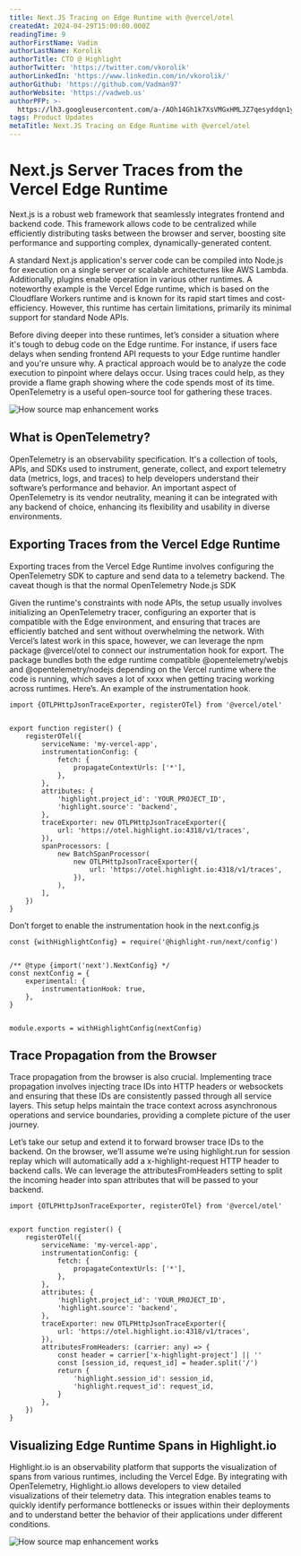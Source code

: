 ```yaml
---
title: Next.JS Tracing on Edge Runtime with @vercel/otel
createdAt: 2024-04-29T15:00:00.000Z
readingTime: 9
authorFirstName: Vadim
authorLastName: Korolik
authorTitle: CTO @ Highlight
authorTwitter: 'https://twitter.com/vkorolik'
authorLinkedIn: 'https://www.linkedin.com/in/vkorolik/'
authorGithub: 'https://github.com/Vadman97'
authorWebsite: 'https://vadweb.us'
authorPFP: >-
  https://lh3.googleusercontent.com/a-/AOh14Gh1k7XsVMGxHMLJZ7qesyddqn1y4EKjfbodEYiY=s96-c
tags: Product Updates
metaTitle: Next.JS Tracing on Edge Runtime with @vercel/otel
---
```


# Next.js Server Traces from the Vercel Edge Runtime

Next.js is a robust web framework that seamlessly integrates frontend and backend code. This framework allows code to be
centralized while efficiently distributing tasks between the browser and server, boosting site performance and
supporting complex, dynamically-generated content.

A standard Next.js application's server code can be compiled into Node.js for execution on a single server or scalable
architectures like AWS Lambda. Additionally, plugins enable operation in various other runtimes. A noteworthy example is
the Vercel Edge runtime, which is based on the Cloudflare Workers runtime and is known for its rapid start times and
cost-efficiency. However, this runtime has certain limitations, primarily its minimal support for standard Node APIs.

Before diving deeper into these runtimes, let’s consider a situation where it's tough to debug code on the Edge runtime.
For instance, if users face delays when sending frontend API requests to your Edge runtime handler and you're unsure
why. A practical approach would be to analyze the code execution to pinpoint where delays occur. Using traces could
help, as they provide a flame graph showing where the code spends most of its time. OpenTelemetry is a useful
open-source tool for gathering these traces.

![How source map enhancement works](/images/blog/launch-week/5/vercel-otel-flame.png)

## What is OpenTelemetry?

OpenTelemetry is an observability specification. It's a collection of tools, APIs, and SDKs used to instrument,
generate, collect, and export telemetry data (metrics, logs, and traces) to help developers understand their software’s
performance and behavior. An important aspect of OpenTelemetry is its vendor neutrality, meaning it can be integrated
with any backend of choice, enhancing its flexibility and usability in diverse environments.

## Exporting Traces from the Vercel Edge Runtime

Exporting traces from the Vercel Edge Runtime involves configuring the OpenTelemetry SDK to capture and send data to a
telemetry backend. The caveat though is that the normal OpenTelemetry Node.js SDK

Given the runtime's constraints with node APIs, the setup usually involves initializing an OpenTelemetry tracer,
configuring an exporter that is compatible with the Edge environment, and ensuring that traces are efficiently batched
and sent without overwhelming the network. With Vercel’s latest work in this space, however, we can leverage the npm
package @vercel/otel to connect our instrumentation hook for export. The package bundles both the edge runtime
compatible @opentelemetry/webjs and @opentelemetry/nodejs depending on the Vercel runtime where the code is running,
which saves a lot of xxxx when getting tracing working across runtimes. Here’s. An example of the instrumentation hook.

```tsx
import {OTLPHttpJsonTraceExporter, registerOTel} from '@vercel/otel'


export function register() {
    registerOTel({
        serviceName: 'my-vercel-app',
        instrumentationConfig: {
            fetch: {
                propagateContextUrls: ['*'],
            },
        },
        attributes: {
            'highlight.project_id': 'YOUR_PROJECT_ID',
            'highlight.source': 'backend',
        },
        traceExporter: new OTLPHttpJsonTraceExporter({
            url: 'https://otel.highlight.io:4318/v1/traces',
        }),
        spanProcessors: [
            new BatchSpanProcessor(
                new OTLPHttpJsonTraceExporter({
                    url: 'https://otel.highlight.io:4318/v1/traces',
                }),
            ),
        ],
    })
}
```

Don’t forget to enable the instrumentation hook in the next.config.js

```tsx
const {withHighlightConfig} = require('@highlight-run/next/config')


/** @type {import('next').NextConfig} */
const nextConfig = {
    experimental: {
        instrumentationHook: true,
    },
}


module.exports = withHighlightConfig(nextConfig)
```

## Trace Propagation from the Browser

Trace propagation from the browser is also crucial. Implementing trace propagation involves injecting trace IDs into
HTTP headers or websockets and ensuring that these IDs are consistently passed through all service layers. This setup
helps maintain the trace context across asynchronous operations and service boundaries, providing a complete picture of
the user journey.

Let’s take our setup and extend it to forward browser trace IDs to the backend. On the browser, we’ll assume we’re using
highlight.run for session replay which will automatically add a x-highlight-request HTTP header to backend calls. We can
leverage the attributesFromHeaders setting to split the incoming header into span attributes that will be passed to your
backend.

```tsx
import {OTLPHttpJsonTraceExporter, registerOTel} from '@vercel/otel'


export function register() {
    registerOTel({
        serviceName: 'my-vercel-app',
        instrumentationConfig: {
            fetch: {
                propagateContextUrls: ['*'],
            },
        },
        attributes: {
            'highlight.project_id': 'YOUR_PROJECT_ID',
            'highlight.source': 'backend',
        },
        traceExporter: new OTLPHttpJsonTraceExporter({
            url: 'https://otel.highlight.io:4318/v1/traces',
        }),
        attributesFromHeaders: (carrier: any) => {
            const header = carrier['x-highlight-project'] || ''
            const [session_id, request_id] = header.split('/')
            return {
                'highlight.session_id': session_id,
                'highlight.request_id': request_id,
            }
        },
    })
}

```

## Visualizing Edge Runtime Spans in Highlight.io

Highlight.io is an observability platform that supports the visualization of spans from various runtimes,
including the Vercel Edge. By integrating with OpenTelemetry, Highlight.io allows developers to view detailed
visualizations of their telemetry data. This integration enables teams to quickly identify performance bottlenecks or
issues within their deployments and to understand better the behavior of their applications under different conditions.

![How source map enhancement works](/images/blog/launch-week/5/vercel-otel-trace.png)
